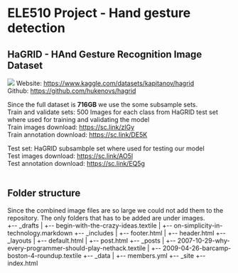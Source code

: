 # ELE510 Project - Hand gesture detection

## HaGRID - HAnd Gesture Recognition Image Dataset
![](https://github.com/hukenovs/hagrid/blob/master/images/hagrid.jpg?raw=true)
Website: https://www.kaggle.com/datasets/kapitanov/hagrid <br />
Github: https://github.com/hukenovs/hagrid <br />

Since the full dataset is **716GB** we use the some subsample sets. <br />
Train and validate sets: 500 Images for each class from HaGRID test set where used for training and validating the model <br />
Train images download: https://sc.link/zlGy <br />
Train annotation download: https://sc.link/DE5K <br />

Test set: HaGRID subsambple set where used for testing our model <br />
Test images download: https://sc.link/AO5l <br />
Test annotation download: https://sc.link/EQ5g <br />
<br />

## Folder structure
Since the combined image files are so large we could not add them to the repository. The only folders that has to be added are under images. <br />
+-- _drafts
|   +-- begin-with-the-crazy-ideas.textile
|   +-- on-simplicity-in-technology.markdown
+-- _includes
|   +-- footer.html
|   +-- header.html
+-- _layouts
|   +-- default.html
|   +-- post.html
+-- _posts
|   +-- 2007-10-29-why-every-programmer-should-play-nethack.textile
|   +-- 2009-04-26-barcamp-boston-4-roundup.textile
+-- _data
|   +-- members.yml
+-- _site
+-- index.html
